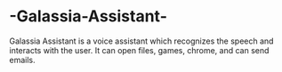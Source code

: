 # -Galassia-Assistant-
Galassia Assistant is a voice assistant which recognizes the speech and interacts with the user. It can open files, games, chrome, and can send emails.
